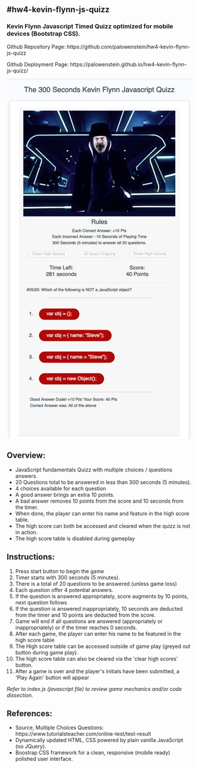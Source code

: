 ## #hw4-kevin-flynn-js-quizz

<h3>Kevin Flynn Javascript Timed Quizz optimized for mobile devices (Bootstrap CSS).</h3>
<p>Github Repository Page: https://github.com/palowenstein/hw4-kevin-flynn-js-quizz</p>
<p>Github Deployment Page: https://palowenstein.github.io/hw4-kevin-flynn-js-quizz/</p>

![Kevin Flynn Javascript Timed Quiz (Screenshot)](./assets/img/ucla-hw4-kevin-flynn-javascript-quizz.jpg?raw=true "Kevin Flynn Javascript Timed Quiz (Screenshot)")

## Overview:
<ul>
<li>JavaScript fundamentals Quizz with multiple choices / questions answers.</li>
<li>20 Questions total to be answered in less than 300 seconds (5 minutes).</li>
<li>4 choices available for each question</li>
<li>A good answer brings an extra 10 points.</li>
<li>A bad answer removes 10 points from the score and 10 seconds from the timer.</li>
<li>When done, the player can enter his name and feature in the high score table.</li>
<li>The high score can both be accessed and cleared when the quizz is not in action.</li>
<li>The high score table is disabled during gameplay</li>
</ul>

## Instructions:
<ol>
<li>Press start button to begin the game</li>
<li>Timer starts with 300 seconds (5 minutes).</li>
<li>There is a total of 20 questions to be answered (unless game loss)</li>
<li>Each question offer 4 potential answers.</li>
<li>If the question is answered appropriately, score augments by 10 points, next question follows</li>
<li>If the question is answered inappropriately, 10 seconds are deducted from the timer and 10 points are deducted from the score.</li>
<li>Game will end if all questions are answered (appropriately or inappropriately) or if the timer reaches 0 seconds.</li>
<li>After each game, the player can enter his name to be featured in the high score table</li>
<li>The High score table can be accessed outside of game play (greyed out button during game play).
<li>The high score table can also be cleared via the 'clear high scores' button.</li>
<li>After a game is over and the player's initials have been submitted, a 'Play Again' button will appear</li>
</ol>

<p><i>Refer to index.js (javascript file) to review game mechanics and/or code dissection.</i></p>

## References:
<ul>
<li>Source, Multiple Choices Questions: https://www.tutorialsteacher.com/online-test/test-result</li>
<li>Dynamically updated HTML, CSS powered by plain vanilla JavaScript (no JQuery).</li>
<li>Boostrap CSS framework for a clean, responsive (mobile ready) polished user interface.</li>
</ul>

